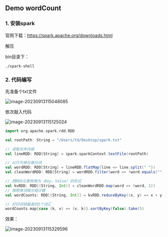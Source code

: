 ## Demo wordCount
### 1. 安装spark

官网下载：https://spark.apache.org/downloads.html

解压

bin目录下：

```shell
./spark-shell
```

### 2. 代码编写

先准备个txt文件

![image-20230913115048085](/Users/helloworld/code/code_everyday/file/study/大数据/spark.assets/image-20230913115048085.png)

依次敲入代码

![image-20230913115125024](/Users/helloworld/code/code_everyday/file/study/大数据/spark.assets/image-20230913115125024.png)

```scala
import org.apache.spark.rdd.RDD

val rootPath: String = "/Users/td/Desktop/spark.txt"

// 读取文件内容
val lineRDD: RDD[String] = spark.sparkContext.textFile(rootPath)

// 以行为单位做分词
val wordRDD: RDD[String] = lineRDD.flatMap(line => line.split(" "))
val cleanWordRDD: RDD[String] = wordRDD.filter(word => !word.equals(""))

// 把RDD元素转换为（Key，Value）的形式
val kvRDD: RDD[(String, Int)] = cleanWordRDD.map(word => (word, 1))
// 按照单词做分组计数
val wordCounts: RDD[(String, Int)] = kvRDD.reduceByKey((x, y) => x + y)

// 打印词频最高的5个词汇
wordCounts.map{case (k, v) => (v, k)}.sortByKey(false).take(5)
```

效果：	

![image-20230913115329596](/Users/helloworld/code/code_everyday/file/study/大数据/spark.assets/image-20230913115329596.png)
